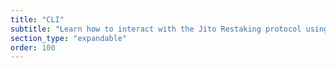 ```yaml
---
title: "CLI"
subtitle: "Learn how to interact with the Jito Restaking protocol using CLI"
section_type: "expandable"
order: 100
---
```

